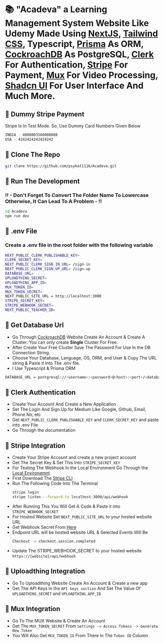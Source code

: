 # 📚 "Acadeva" a Learning Management System Website Like Udemy Made Using [NextJS](https://nextjs.org/), [Tailwind CSS](https://tailwindcss.com/), Typescript, [Prisma](https://www.prisma.io/) As ORM, [CockroachDB](https://www.cockroachlabs.com/) As PostgreSQL, [Clerk](https://clerk.com/) For Authentication, [Stripe](https://stripe.com/in) For Payment, [Mux](https://www.mux.com/) For Video Processing, [Shadcn UI](https://ui.shadcn.com/) For User Interface And Much More.

## 🎯 Dummy Stripe Payment
Stripe Is In Test Mode. So, Use Dummy Card Numbers Given Below
```bash
INDIA - 4000003560000008
USA - 4242424242424242
```

## 🎯 Clone The Repo
```bash
git clone https://github.com/psykat1116/Acadeva.git
```

## 🎯 Run The Development
### !! - Don't Forget To Convert The Folder Name To Lowercase Otherwise, It Can Lead To A Problem - !!
```bash
cd Acadeva
npm run dev
```

## 🎯 .env File
### Create a .env file in the root folder with the following variable
```bash
NEXT_PUBLIC_CLERK_PUBLISHABLE_KEY=
CLERK_SECRET_KEY=
NEXT_PUBLIC_CLERK_SIGN_IN_URL= /sign-in
NEXT_PUBLIC_CLERK_SIGN_UP_URL= /sign-up
DATABASE_URL=
UPLOADTHING_SECRET=
UPLOADTHING_APP_ID=
MUX_TOKEN_ID=
MUX_TOKEN_SECRET=
NEXT_PUBLIC_SITE_URL = http://localhost:3000
STRIPE_SECRET_KEY=
STRIPE_WEBHOOK_SECRET=
NEXT_PUBLIC_TEACHER_ID=
```

## 🎯 Get Database Url
- Go Through [CockroachDB](https://www.cockroachlabs.com/) Website Create An Account & Create A Cluster. You can only create <b>Single</b> Cluster For Free.
- After Create Your Free Cluster Save The Password For Use In the DB Connection String.
- Choose Your Database, Language, OS, ORM, and User & Copy The URL string & Paste it Into The .env file.
- I Use Typescript & Prisma ORM
```bash
DATABASE_URL = postgresql://<username>:<password>@<host>:<port>/<database>?sslmode=verify-full
```

## 🎯 Clerk Authentication
- Create Your Account And Create a New Application
- Set The Login And Sign Up for Medium Like Google, Github, Email, Phone No, etc
- Get `NEXT_PUBLIC_CLERK_PUBLISHABLE_KEY` and `CLERK_SECRET_KEY` and paste into .env File
- Go Through the documentation

## 🎯 Stripe Integration
- Create Your Stripe Account and create a new project account
- Get The Secret Key & Set This Into `STRIPE_SECRET_KEY`
- For Testing The Webhook In the Local Environment Go Through the [Local Environemnt](https://dashboard.stripe.com/test/webhooks/create?endpoint_location=local)
- First Download The [Stripe CLI](https://stripe.com/docs/stripe-cli)
- Run The Following Code Into The Terminal
  ```bash
  stripe login
  stripe listen --forward-to localhost:3000/api/webhook
  ```
- After Running This You Will Get A Code & Paste it into `STRIPE_WEBHOOK_SECRET`
- For Hosted Website Set `NEXT_PUBLIC_SITE_URL` to your hosted website URL
- Get Webhook Secret From [Here](https://dashboard.stripe.com/test/webhooks/create)
- Endpoint URL will be hosted website URL & Selected Events Will Be
  ```bash
  Checkout -> checkout.session.completed
  ```
- Update The STRIPE_WEBHOOK_SECRET to your hosted website `https://{website}/api/webhook`

## 🎯 Uploadthing Integration
- Go To Uploadthing Website Create An Account & Create a new app
- Get The API Keys In the `API keys section` And Set The Value Of `UPLOADTHING_SECRET` and `UPLOADTHING_APP_ID`

## 🎯 Mux Integration
- Go To The MUX Website & Create An Account
- Get The `MUX_TOKEN_SECRET` From `Settings -> Access Tokens -> Generate New Token`
- You Will Also Get `MUX_TOKEN_ID` From There In The `Token ID` Column
